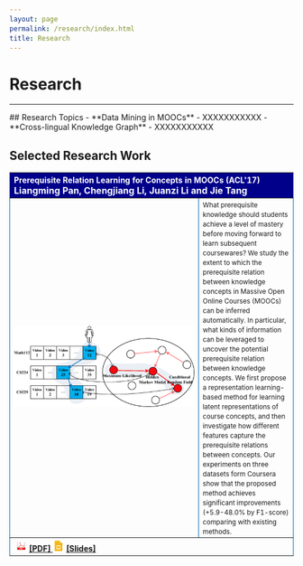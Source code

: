 ```yaml
---
layout: page
permalink: /research/index.html
title: Research
---
```


# Research
<hr>
## Research Topics
- **Data Mining in MOOCs**
 - XXXXXXXXXXX
- **Cross-lingual Knowledge Graph**
 - XXXXXXXXXXX

## Selected Research Work
<table border="1" cellpadding="1" cellspacing="1" width="130%" style="margin-top: 0px; border:0px solid #006699;">
    <tr bgcolor="darkblue">
        <th colspan="2" align="left">
            <font color="white">Prerequisite Relation Learning for Concepts in MOOCs (ACL'17)</font>
            <br>
            <font color="white" size="3">Liangming Pan, Chengjiang Li, Juanzi Li and Jie Tang</font>
        </th>
    </tr>
    <tr>
        <td width="320"><img src="/research/ACL17.png" width="320" />
        </td>
        <td>
        <small>What prerequisite knowledge should students achieve a level of mastery before moving forward to learn subsequent coursewares? We study the extent to which the prerequisite relation between knowledge concepts in Massive Open Online Courses (MOOCs) can be inferred automatically. In particular, what kinds of information can be leveraged to uncover the potential prerequisite relation between knowledge concepts. We first propose a representation learning-based method for learning latent representations of course concepts, and then investigate how different features capture the prerequisite relations between concepts. Our experiments on three datasets form Coursera show that the proposed method achieves significant improvements (+5.9-48.0% by F1-score) comparing with existing methods. 
        </small>
        </td>
    </tr>
    <tr>
        <th colspan="2" align="left">
        <img width="20" src="/assets/icons/pdf.jpg" style="margin: 3px;"/>
        <a href="/research/ACL17_Paper.pdf" style="margin-left:-3px; margin-right: 3px;">[PDF]
        </a> 
        <img width="20" src="/assets/icons/ppt.png" style="margin-right: 3px;margin-left: -3px"/>
        <a href="/research/ACL17_Slides.pdf" style="margin-left:-3px; margin-right: 3px;">[Slides]
        </a> 
        </th>  
    </tr>
</table>


